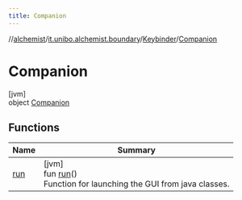 ```yaml
---
title: Companion
---
```

//[alchemist](../../../../index.html)/[it.unibo.alchemist.boundary](../../index.html)/[Keybinder](../index.html)/[Companion](index.html)



# Companion



[jvm]\
object [Companion](index.html)



## Functions


| Name | Summary |
|---|---|
| [run](run.html) | [jvm]<br>fun [run](run.html)()<br>Function for launching the GUI from java classes. |

